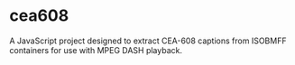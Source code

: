 # cea608
A JavaScript project designed to extract CEA-608 captions from ISOBMFF containers for use with MPEG DASH playback.
